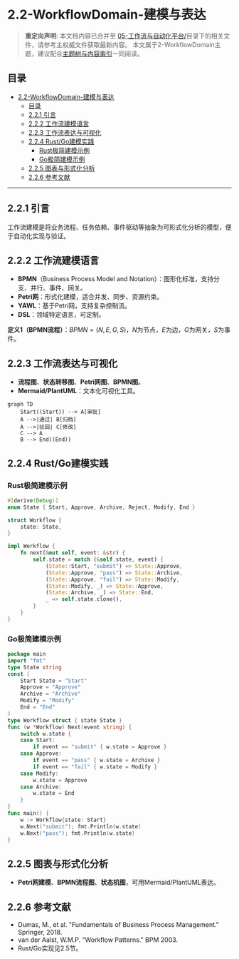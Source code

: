 # 2.2-WorkflowDomain-建模与表达

> **重定向声明**: 本文档内容已合并至 [05-工作流与自动化平台/](05-工作流与自动化平台/)目录下的相关文件，请参考主权威文件获取最新内容。
> 本文属于2-WorkflowDomain主题，建议配合[主题树与内容索引](./00-主题树与内容索引.md)一同阅读。

## 目录

- [2.2-WorkflowDomain-建模与表达](#22-workflowdomain-建模与表达)
  - [目录](#目录)
  - [2.2.1 引言](#221-引言)
  - [2.2.2 工作流建模语言](#222-工作流建模语言)
  - [2.2.3 工作流表达与可视化](#223-工作流表达与可视化)
  - [2.2.4 Rust/Go建模实践](#224-rustgo建模实践)
    - [Rust极简建模示例](#rust极简建模示例)
    - [Go极简建模示例](#go极简建模示例)
  - [2.2.5 图表与形式化分析](#225-图表与形式化分析)
  - [2.2.6 参考文献](#226-参考文献)

---

## 2.2.1 引言

工作流建模是将业务流程、任务依赖、事件驱动等抽象为可形式化分析的模型，便于自动化实现与验证。

## 2.2.2 工作流建模语言

- **BPMN**（Business Process Model and Notation）：图形化标准，支持分支、并行、事件、网关。
- **Petri网**：形式化建模，适合并发、同步、资源约束。
- **YAWL**：基于Petri网，支持复杂控制流。
- **DSL**：领域特定语言，可定制。

**定义1（BPMN流程）**：$BPMN = (N, E, G, S)$，$N$为节点，$E$为边，$G$为网关，$S$为事件。

## 2.2.3 工作流表达与可视化

- **流程图**、**状态转移图**、**Petri网图**、**BPMN图**。
- **Mermaid/PlantUML**：文本化可视化工具。

```mermaid
graph TD
    Start((Start)) --> A[审批]
    A -->|通过| B[归档]
    A -->|驳回| C[修改]
    C --> A
    B --> End((End))
```

## 2.2.4 Rust/Go建模实践

### Rust极简建模示例

```rust
#[derive(Debug)]
enum State { Start, Approve, Archive, Reject, Modify, End }

struct Workflow {
    state: State,
}

impl Workflow {
    fn next(&mut self, event: &str) {
        self.state = match (&self.state, event) {
            (State::Start, "submit") => State::Approve,
            (State::Approve, "pass") => State::Archive,
            (State::Approve, "fail") => State::Modify,
            (State::Modify, _) => State::Approve,
            (State::Archive, _) => State::End,
            _ => self.state.clone(),
        }
    }
}
```

### Go极简建模示例

```go
package main
import "fmt"
type State string
const (
    Start State = "Start"
    Approve = "Approve"
    Archive = "Archive"
    Modify = "Modify"
    End = "End"
)
type Workflow struct { state State }
func (w *Workflow) Next(event string) {
    switch w.state {
    case Start:
        if event == "submit" { w.state = Approve }
    case Approve:
        if event == "pass" { w.state = Archive }
        if event == "fail" { w.state = Modify }
    case Modify:
        w.state = Approve
    case Archive:
        w.state = End
    }
}
func main() {
    w := Workflow{state: Start}
    w.Next("submit"); fmt.Println(w.state)
    w.Next("pass"); fmt.Println(w.state)
}
```

## 2.2.5 图表与形式化分析

- **Petri网建模**、**BPMN流程图**、**状态机图**，可用Mermaid/PlantUML表达。

## 2.2.6 参考文献

- Dumas, M., et al. "Fundamentals of Business Process Management." Springer, 2018.
- van der Aalst, W.M.P. "Workflow Patterns." BPM 2003.
- Rust/Go实现见2.5节。
